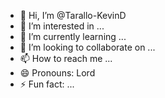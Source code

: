- 👋 Hi, I’m @Tarallo-KevinD
- 👀 I’m interested in ...
- 🌱 I’m currently learning ...
- 💞️ I’m looking to collaborate on ...
- 📫 How to reach me ...
- 😄 Pronouns: Lord
- ⚡ Fun fact: ...

<!---
Tarallo-KevinD/Tarallo-KevinD is a ✨ special ✨ repository because its `README.md` (this file) appears on your GitHub profile.
You can click the Preview link to take a look at your changes.
--->
